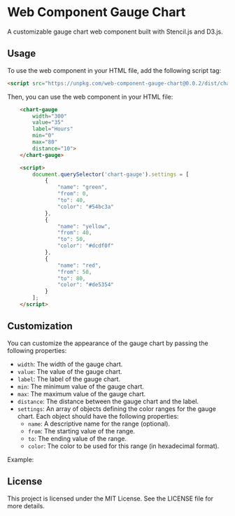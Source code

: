 # Web Component Gauge Chart

A customizable gauge chart web component built with Stencil.js and D3.js.


## Usage

To use the web component in your HTML file, add the following script tag:

```html
<script src="https://unpkg.com/web-component-gauge-chart@0.0.2/dist/chart-gauge-stencil/chart-gauge-stencil.esm.js"></script>
```

Then, you can use the web component in your HTML file:

```html
    <chart-gauge
        width="300"
        value="35"
        label="Hours"
        min="0"
        max="80"
        distance="10">
    </chart-gauge>  

    <script>
        document.querySelector('chart-gauge').settings = [
            {
                "name": "green",
                "from": 0,
                "to": 40,
                "color": "#54bc3a"
            },
            {
                "name": "yellow",
                "from": 40,
                "to": 50,
                "color": "#dcdf0f"
            },
            {
                "name": "red",
                "from": 50,
                "to": 80,
                "color": "#de5354"
            }
        ];
    </script>
```


## Customization

You can customize the appearance of the gauge chart by passing the following properties:

- `width`: The width of the gauge chart.
- `value`: The value of the gauge chart.
- `label`: The label of the gauge chart.
- `min`: The minimum value of the gauge chart.
- `max`: The maximum value of the gauge chart.
- `distance`: The distance between the gauge chart and the label.
- `settings`: An array of objects defining the color ranges for the gauge chart. Each object should have the following properties:
  - `name`: A descriptive name for the range (optional).
  - `from`: The starting value of the range.
  - `to`: The ending value of the range.
  - `color`: The color to be used for this range (in hexadecimal format).

Example:


## License

This project is licensed under the MIT License. See the LICENSE file for more details.
